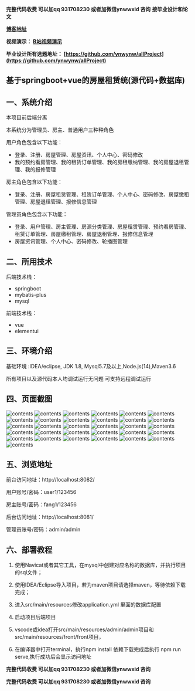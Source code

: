 **完整代码收费  可以加qq 931708230 或者加微信ynwwxid 咨询**
**接毕业设计和论文**

**[博客地址](https://blog.csdn.net/2303_76227485/article/details/130637253)**

**视频演示：
[B站视频演示](https://www.bilibili.com/video/BV1Fj411S74t/)**

**毕业设计所有选题地址：
[https://github.com/ynwynw/allProject](https://github.com/ynwynw/allProject)**

## 基于springboot+vue的房屋租赁统(源代码+数据库)

## 一、系统介绍
本项目前后端分离

本系统分为管理员、房主、普通用户三种种角色

用户角色包含以下功能：
- 登录、注册、房屋管理、房屋资讯、个人中心、密码修改
- 我的预约看房管理、我的租赁订单管理、我的房租缴纳管理、我的房屋退租管理、我的报修管理

房主角色包含以下功能：
- 登录、注册、房屋租赁管理、租赁订单管理、个人中心、密码修改、房屋缴租管理、房屋退租管理、报修信息管理

管理员角色包含以下功能：
- 登录、用户管理、房主管理、房源分类管理、房屋租赁管理、预约看房管理、租赁订单管理、房屋缴租管理、房屋退租管理、报修信息管理
- 房屋资讯管理、个人中心、密码修改、轮播图管理

## 二、所用技术

后端技术栈：

- springboot
- mybatis-plus
- mysql

前端技术栈：

- vue
- elementui



## 三、环境介绍

基础环境 :IDEA/eclipse, JDK 1.8, Mysql5.7及以上,Node.js(14),Maven3.6

所有项目以及源代码本人均调试运行无问题 可支持远程调试运行

## 四、页面截图

![contents](./picture/picture1.png)
![contents](./picture/picture2.png)
![contents](./picture/picture3.png)
![contents](./picture/picture4.png)
![contents](./picture/picture5.png)
![contents](./picture/picture6.png)
![contents](./picture/picture7.png)
![contents](./picture/picture8.png)
![contents](./picture/picture9.png)
![contents](./picture/picture10.png)
![contents](./picture/picture11.png)
![contents](./picture/picture12.png)
![contents](./picture/picture13.png)
![contents](./picture/picture14.png)
![contents](./picture/picture15.png)
![contents](./picture/picture16.png)
![contents](./picture/picture17.png)
![contents](./picture/picture18.png)
![contents](./picture/picture19.png)
![contents](./picture/picture20.png)
![contents](./picture/picture21.png)
![contents](./picture/picture22.png)
![contents](./picture/picture23.png)
![contents](./picture/picture24.png)
![contents](./picture/picture25.png)
![contents](./picture/picture26.png)
![contents](./picture/picture27.png)
![contents](./picture/picture28.png)
![contents](./picture/picture29.png)
![contents](./picture/picture30.png)
![contents](./picture/picture31.png)

## 五、浏览地址
前台访问地址：http://localhost:8082/

用户账号/密码：user1/123456

房主账号/密码：fang1/123456

后台访问地址：http://localhost:8081/

管理员账号/密码：admin/admin

## 六、部署教程

1. 使用Navicat或者其它工具，在mysql中创建对应名称的数据库，并执行项目的sql文件；

2. 使用IDEA/Eclipse导入项目，若为maven项目请选择maven，等待依赖下载完成；

3. 进入src/main/resources修改application.yml 里面的数据库配置

4. 启动项目后端项目

5. vscode或idea打开src/main/resources/admin/admin项目和src/main/resources/front/front项目，

6. 在编译器中打开terminal，执行npm install 依赖下载完成后执行 npm run serve,执行成功后会显示访问地址

**完整代码收费  可以加qq 931708230 或者加微信ynwwxid 咨询**

**完整代码收费  可以加qq 931708230 或者加微信ynwwxid 咨询**





